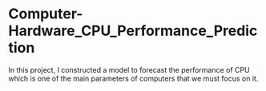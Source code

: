 # Computer-Hardware_CPU_Performance_Prediction
In this project, I constructed a model to forecast the performance of CPU which is one of the main parameters of computers that we must focus on it. 
